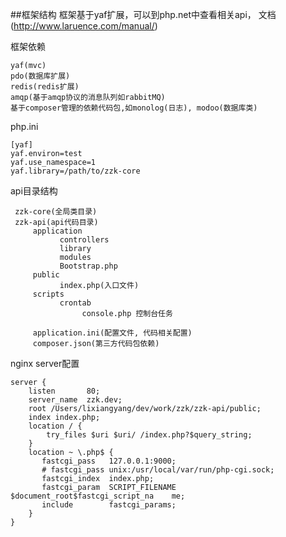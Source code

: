 ##框架结构
    框架基于yaf扩展，可以到php.net中查看相关api， 文档(http://www.laruence.com/manual/)

框架依赖

    yaf(mvc)
    pdo(数据库扩展)
    redis(redis扩展)
    amqp(基于amqp协议的消息队列如rabbitMQ)
    基于composer管理的依赖代码包,如monolog(日志), modoo(数据库类)

php.ini

    [yaf]
    yaf.environ=test
    yaf.use_namespace=1
    yaf.library=/path/to/zzk-core

api目录结构

     zzk-core(全局类目录)
     zzk-api(api代码目录)
         application
               controllers
               library
               modules
               Bootstrap.php
         public
               index.php(入口文件)
         scripts
               crontab
                    console.php 控制台任务

         application.ini(配置文件, 代码相关配置)
         composer.json(第三方代码包依赖)

nginx server配置

    server {
        listen       80;
        server_name  zzk.dev;
        root /Users/lixiangyang/dev/work/zzk/zzk-api/public;
        index index.php;
        location / {
            try_files $uri $uri/ /index.php?$query_string;
        }
        location ~ \.php$ {
           fastcgi_pass   127.0.0.1:9000;
           # fastcgi_pass unix:/usr/local/var/run/php-cgi.sock;
           fastcgi_index  index.php;
           fastcgi_param  SCRIPT_FILENAME  $document_root$fastcgi_script_na    me;
           include        fastcgi_params;
        }
    }





